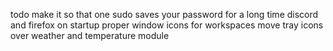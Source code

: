 todo
  make it so that one sudo saves your password for a long time
  discord and firefox on startup
  proper window icons for workspaces
  move tray icons over
  weather and temperature module
